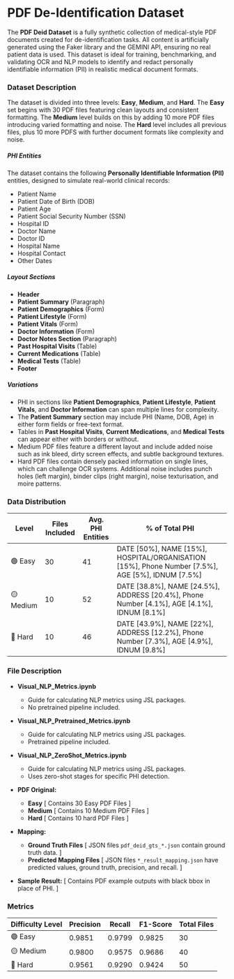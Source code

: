 # PDF De-Identification Dataset

The **PDF Deid Dataset** is a fully synthetic collection of medical-style PDF documents created for de-identification tasks. All content is artificially generated using the Faker library and the GEMINI API, ensuring no real patient data is used. This dataset is ideal for training, benchmarking, and validating OCR and NLP models to identify and redact personally identifiable information (PII) in realistic medical document formats.

### Dataset Description

The dataset is divided into three levels: **Easy**, **Medium**, and **Hard**. The **Easy** set begins with 30 PDF files featuring clean layouts and consistent formatting. The **Medium** level builds on this by adding 10 more PDF files introducing varied formatting and noise. The **Hard** level includes all previous files, plus 10 more PDFS with further document formats like complexity and noise.

##### PHI Entities

The dataset contains the following **Personally Identifiable Information (PII)** entities, designed to simulate real-world clinical records:

- Patient Name
- Patient Date of Birth (DOB)
- Patient Age
- Patient Social Security Number (SSN)
- Hospital ID
- Doctor Name
- Doctor ID
- Hospital Name
- Hospital Contact
- Other Dates

##### Layout Sections

- **Header**
- **Patient Summary** (Paragraph)
- **Patient Demographics** (Form)
- **Patient Lifestyle** (Form)
- **Patient Vitals** (Form)
- **Doctor Information** (Form)
- **Doctor Notes Section** (Paragraph)
- **Past Hospital Visits** (Table)
- **Current Medications** (Table)
- **Medical Tests** (Table)
- **Footer**

##### Variations

- PHI in sections like **Patient Demographics**, **Patient Lifestyle**, **Patient Vitals**, and **Doctor Information** can span multiple lines for complexity.
- The **Patient Summary** section may include PHI (Name, DOB, Age) in either form fields or free-text format.
- Tables in **Past Hospital Visits**, **Current Medications**, and **Medical Tests** can appear either with borders or without.
- Medium PDF files feature a different layout and include added noise such as ink bleed, dirty screen effects, and subtle background textures.
- Hard PDF files contain densely packed information on single lines, which can challenge OCR systems. Additional noise includes punch holes (left margin), binder clips (right margin), noise texturisation, and moire patterns.

### Data Distribution 

| Level             | Files Included | Avg. PHI Entities | % of Total PHI                                                    |
|-------------------|----------------|-------------------|---------------------------------------------------------------------------------------------------------|
| 🟢 Easy           | 30           | 41                | DATE [50%], NAME [15%], HOSPITAL/ORGANISATION [15%], Phone Number [7.5%], AGE [5%], IDNUM [7.5%]
| 🟡 Medium         | 10           | 52                | DATE [38.8%], NAME [24.5%], ADDRESS [20.4%], Phone Number [4.1%], AGE [4.1%], IDNUM [8.1%]
| 🔴 Hard           | 10           | 46                | DATE [43.9%], NAME [22%], ADDRESS [12.2%], Phone Number [7.3%], AGE [4.9%], IDNUM [9.8%]                      

### File Description

  - **Visual_NLP_Metrics.ipynb**  
    - Guide for calculating NLP metrics using JSL packages.  
    - No pretrained pipeline included.
  
  - **Visual_NLP_Pretrained_Metrics.ipynb**  
    - Guide for calculating NLP metrics using JSL packages.  
    - Pretrained pipeline included.
  
  - **Visual_NLP_ZeroShot_Metrics.ipynb**  
    - Guide for calculating NLP metrics using JSL packages.  
    - Uses zero-shot stages for specific PHI detection.

  - **PDF Original:**
    - **Easy**  [ Contains 30 Easy PDF Files ]    
    - **Medium**  [ Contains 10 Medium PDF Files ]
    - **Hard**  [ Contains 10 hard PDF Files ]

  - **Mapping:**
    - **Ground Truth Files**  [ JSON files `pdf_deid_gts_*.json` contain ground truth data. ]
    - **Predicted Mapping Files**  [ JSON files `*_result_mapping.json` have predicted values, ground truth, precision, and recall. ]
      
- **Sample Result:** [ Contains PDF example outputs with black bbox in place of PHI. ]
    
### Metrics

| Difficulty Level | Precision | Recall | F1-Score | Total Files |
|------------------|-----------|--------|----------|---------|
| 🟢 Easy          | 0.9851      | 0.9799   | 0.9825    | 30     |
| 🟡 Medium        | 0.9800      | 0.9575   | 0.9686     | 40     |
| 🔴 Hard        | 0.9561      | 0.9290   | 0.9424     | 50     |
